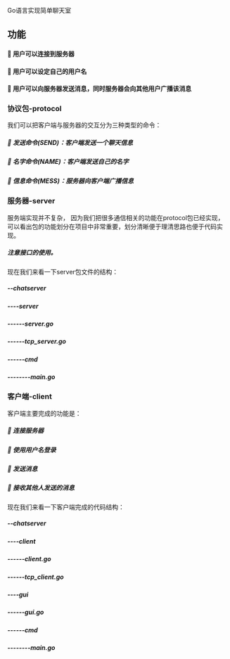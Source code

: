Go语言实现简单聊天室

## 功能
#### 	用户可以连接到服务器
#### 	用户可以设定自己的用户名
#### 	用户可以向服务器发送消息，同时服务器会向其他用户广播该消息

### 协议包-protocol
我们可以把客户端与服务器的交互分为三种类型的命令：
##### 	发送命令(SEND)：客户端发送一个聊天信息
##### 	名字命令(NAME)：客户端发送自己的名字
##### 	信息命令(MESS)：服务器向客户端广播信息

### 服务器-server
服务端实现并不复杂，
因为我们把很多通信相关的功能在protocol包已经实现，
可以看出包的功能划分在项目中非常重要，划分清晰便于理清思路也便于代码实现。

##### 注意接口的使用。

现在我们来看一下server包文件的结构：
##### --chatserver
##### ----server
##### ------server.go
##### ------tcp_server.go
##### ------cmd
##### --------main.go


### 客户端-client
客户端主要完成的功能是：
##### 	连接服务器
##### 	使用用户名登录
##### 	发送消息
##### 	接收其他人发送的消息

现在我们来看一下客户端完成的代码结构：
##### --chatserver
##### ----client
##### ------client.go
##### ------tcp_client.go
##### ----gui
##### ------gui.go
##### ------cmd
##### --------main.go


